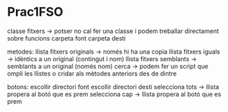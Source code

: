 # Prac1FSO
classe fitxers   → potser no cal fer una classe i podem treballar directament sobre funcions
	carpeta font
	carpeta desti

metodes:
	llista fitxers originals → només hi ha una copia
	llista fitxers iguals → idèntics a un original (contingut i nom)
	llista fitxers semblants → semblants a un original (només nom)
	cerca → podem fer un script que ompli les llistes o cridar als mètodes anteriors des de dintre

botons:
escollir directori font
escollir directori desti
selecciona tots → llista propera al botó que es prem
selecciona cap → llista propera al botó que es prem

